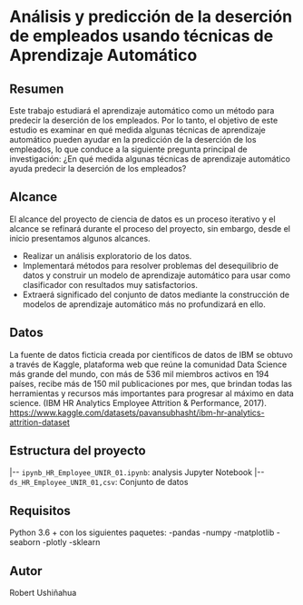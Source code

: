 # Análisis y predicción de la deserción de empleados usando técnicas de Aprendizaje Automático

## Resumen
Este trabajo estudiará el aprendizaje automático como un método para predecir la deserción de los empleados. Por lo tanto, el objetivo de este estudio es examinar en qué medida algunas técnicas de aprendizaje automático pueden ayudar en la predicción de la deserción de los empleados, lo que conduce a la siguiente pregunta principal de investigación:
¿En qué medida algunas técnicas de aprendizaje automático ayuda predecir la deserción de los empleados?
## Alcance
El alcance del proyecto de ciencia de datos es un proceso iterativo y el alcance se refinará durante el proceso del proyecto, sin embargo, desde el inicio presentamos algunos alcances.
-	Realizar un análisis exploratorio de los datos.
-	Implementará métodos para resolver problemas del desequilibrio de datos y construir un modelo de aprendizaje automático para usar como clasificador con resultados muy satisfactorios.
-	Extraerá significado del conjunto de datos mediante la construcción de modelos de aprendizaje automático más no profundizará en ello.

## Datos
La fuente de datos ficticia creada por científicos de datos de IBM se obtuvo a través de Kaggle, plataforma web que reúne la comunidad Data Science más grande del mundo, con más de 536 mil miembros activos en 194 países, recibe más de 150 mil publicaciones por mes, que brindan todas las herramientas y recursos más importantes para progresar al máximo en data science. (IBM HR Analytics Employee Attrition & Performance, 2017).
https://www.kaggle.com/datasets/pavansubhasht/ibm-hr-analytics-attrition-dataset

## Estructura del proyecto
|-- `ipynb_HR_Employee_UNIR_01.ipynb`: analysis Jupyter Notebook
|-- `ds_HR_Employee_UNIR_01,csv`: Conjunto de datos 

## Requisitos
Python 3.6 + con los siguientes paquetes:
-pandas 
-numpy
-matplotlib
-seaborn
-plotly
-sklearn

## Autor
Robert Ushiñahua




